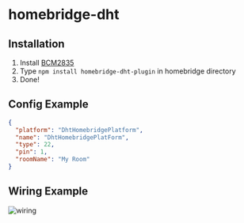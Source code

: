 # homebridge-dht

## Installation

1. Install [BCM2835](http://www.airspayce.com/mikem/bcm2835/)
2. Type `npm install homebridge-dht-plugin` in homebridge directory
3. Done!

## Config Example

```json
{
  "platform": "DhtHomebridgePlatform",
  "name": "DhtHomebridgePlatForm",
  "type": 22,
  "pin": 1,
  "roomName": "My Room"
}
```

## Wiring Example
![wiring](https://user-images.githubusercontent.com/37768795/217203466-17b8c5ab-8d46-4f36-876b-860bab4ca017.svg)
